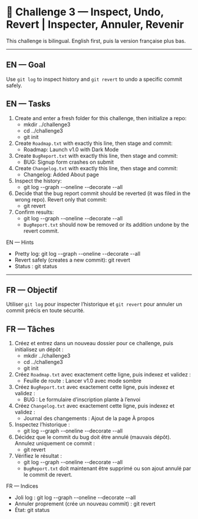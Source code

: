 # 🧩 Challenge 3 — Inspect, Undo, Revert | Inspecter, Annuler, Revenir

This challenge is bilingual. English first, puis la version française plus bas.

---

## EN — Goal

Use `git log` to inspect history and `git revert` to undo a specific commit safely.

## EN — Tasks

1. Create and enter a fresh folder for this challenge, then initialize a repo:
   - mkdir ../challenge3
   - cd ../challenge3
   - git init
2. Create `Roadmap.txt` with exactly this line, then stage and commit:
   - Roadmap: Launch v1.0 with Dark Mode
3. Create `BugReport.txt` with exactly this line, then stage and commit:
   - BUG: Signup form crashes on submit
4. Create `Changelog.txt` with exactly this line, then stage and commit:
   - Changelog: Added About page
5. Inspect the history:
   - git log --graph --oneline --decorate --all
6. Decide that the bug report commit should be reverted (it was filed in the wrong repo). Revert only that commit:
   - git revert <hash-of-bug-commit>
7. Confirm results:
   - git log --graph --oneline --decorate --all
   - `BugReport.txt` should now be removed or its addition undone by the revert commit.

EN — Hints

- Pretty log: git log --graph --oneline --decorate --all
- Revert safely (creates a new commit): git revert <hash>
- Status : git status

---

## FR — Objectif

Utiliser `git log` pour inspecter l’historique et `git revert` pour annuler un commit précis en toute sécurité.

## FR — Tâches

1. Créez et entrez dans un nouveau dossier pour ce challenge, puis initialisez un dépôt :
   - mkdir ../challenge3
   - cd ../challenge3
   - git init
2. Créez `Roadmap.txt` avec exactement cette ligne, puis indexez et validez :
   - Feuille de route : Lancer v1.0 avec mode sombre
3. Créez `BugReport.txt` avec exactement cette ligne, puis indexez et validez :
   - BUG : Le formulaire d’inscription plante à l’envoi
4. Créez `Changelog.txt` avec exactement cette ligne, puis indexez et validez :
   - Journal des changements : Ajout de la page À propos
5. Inspectez l’historique :
   - git log --graph --oneline --decorate --all
6. Décidez que le commit du bug doit être annulé (mauvais dépôt). Annulez uniquement ce commit :
   - git revert <hash-du-commit-bug>
7. Vérifiez le résultat :
   - git log --graph --oneline --decorate --all
   - `BugReport.txt` doit maintenant être supprimé ou son ajout annulé par le commit de revert.

FR — Indices

- Joli log : git log --graph --oneline --decorate --all
- Annuler proprement (crée un nouveau commit) : git revert <hash>
- État: git status
